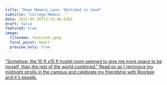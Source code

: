 ```yaml
---
title: "Down Memory Lane: Sketched in Sand"
subtitle: "College Memoir. "
date: 2022-05-26T13:15:48.638Z
draft: false
featured: true 
image:
  filename: featured.jpeg
  focal_point: Smart
  preview_only: true
---
```

["Somehow, the 10 ft x15 ft hostel room seemed to give me more space to be myself, than the rest of the world combined."
Read on as I reminisce my midnight strolls in the campus and celebrate my friendship with Roorkee and it's people.](http://watchout.iitr.ac.in/2022/06/keerat-kaur-guliani-memoir)
